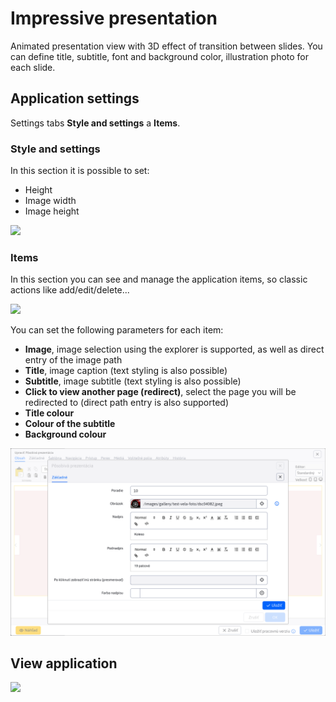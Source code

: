 # Impressive presentation

Animated presentation view with 3D effect of transition between slides. You can define title, subtitle, font and background color, illustration photo for each slide.

## Application settings

Settings tabs **Style and settings** a **Items**.

### Style and settings

In this section it is possible to set:
- Height
- Image width
- Image height

![](editor-style.png)

### Items

In this section you can see and manage the application items, so classic actions like add/edit/delete...

![](editor-items.png)

You can set the following parameters for each item:
- **Image**, image selection using the explorer is supported, as well as direct entry of the image path
- **Title**, image caption (text styling is also possible)
- **Subtitle**, image subtitle (text styling is also possible)
- **Click to view another page (redirect)**, select the page you will be redirected to (direct path entry is also supported)
- **Title colour**
- **Colour of the subtitle**
- **Background colour**

![](editor-items-edit.png)

## View application

![](app-impress_slideshow.png)
